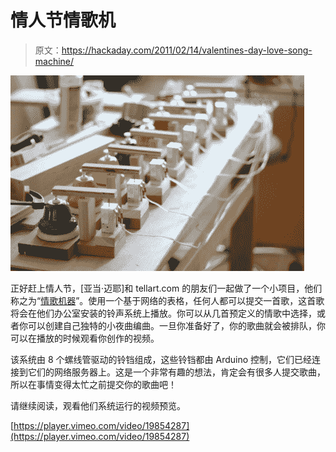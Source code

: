 # 情人节情歌机

> 原文：<https://hackaday.com/2011/02/14/valentines-day-love-song-machine/>

![tellart_bell_ensemble](img/891ce2b9e20befbb2222d83ff91da104.png "tellart_bell_ensemble")

正好赶上情人节，[亚当·迈耶]和 tellart.com 的朋友们一起做了一个小项目，他们称之为“[情歌机器](http://bells.tellart.com/)”。使用一个基于网络的表格，任何人都可以提交一首歌，这首歌将会在他们办公室安装的铃声系统上播放。你可以从几首预定义的情歌中选择，或者你可以创建自己独特的小夜曲编曲。一旦你准备好了，你的歌曲就会被排队，你可以在播放的时候观看你创作的视频。

该系统由 8 个螺线管驱动的铃铛组成，这些铃铛都由 Arduino 控制，它们已经连接到它们的网络服务器上。这是一个非常有趣的想法，肯定会有很多人提交歌曲，所以在事情变得太忙之前提交你的歌曲吧！

请继续阅读，观看他们系统运行的视频预览。

[https://player.vimeo.com/video/19854287](https://player.vimeo.com/video/19854287)